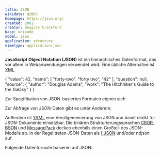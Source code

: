 ```yaml
---
title: JSON
wikidata: Q2063
homepage: https://json.org/
created: 2001
creator: Douglas Crockford
base: unicode
model: json
application: structure
mimetype: application/json
---
```


**JavaScript Object Notation (JSON)** ist ein hierarchisches Datenformat, das
vor allem in Webanwendungen verwendet wird. Eine übliche Alternative ist
[XML](xml).

<example highlight="json">
    {
      "value": 42,
      "name": [ "forty-two", "forty two", "42" ],
      "question": null,
      "source": {
        "author": "Douglas Adams",
        "work": "The Hitchhiker's Guide to the Galaxy"
      }
    }
</example>

Zur Spezifikation von JSON-basierten Formaten eignen sich:

<list-formats for="json"/>

Zur Abfrage von JSON-Daten gibt es unter Anderem:

<list-formats over="json"/>

<list-encodings model="json"/> <!-- TODO include JSON-Syntax -->

Außerdem ist [YAML](yaml) eine Verallgemeinerung von JSON und damit direkt für
JSON-Dokumente einsetzbar. Die binären Strukturierungssprachen [CBOR](cbor),
[BSON](bson) und [MessagePack](msgpack) decken ebenfalls einen Großteil des
JSON-Modells ab.  In der Regel treten JSON-Daten als [I-JSON](i-json) und/oder
ndjson auf.

Folgende Datenformate basieren auf JSON:

<list-formats base="json"/>
